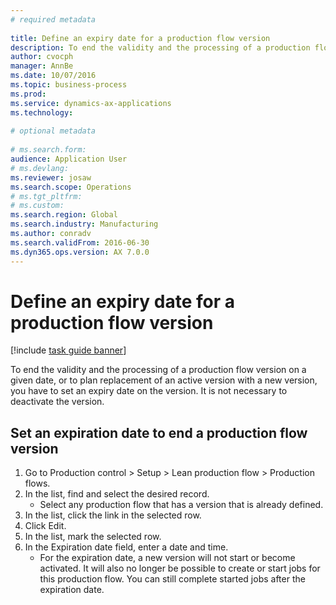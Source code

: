 ```yaml
--- 
# required metadata 
 
title: Define an expiry date for a production flow version
description: To end the validity and the processing of a production flow version on a given date, or to plan replacement of an active version with a new version, you have to set an expiry date on the version. 
author: cvocph
manager: AnnBe 
ms.date: 10/07/2016
ms.topic: business-process 
ms.prod:  
ms.service: dynamics-ax-applications 
ms.technology:  
 
# optional metadata 
 
# ms.search.form:   
audience: Application User 
# ms.devlang:  
ms.reviewer: josaw
ms.search.scope: Operations 
# ms.tgt_pltfrm:  
# ms.custom:  
ms.search.region: Global
ms.search.industry: Manufacturing
ms.author: conradv
ms.search.validFrom: 2016-06-30 
ms.dyn365.ops.version: AX 7.0.0 
---
```

# Define an expiry date for a production flow version

[!include [task guide banner](../../includes/task-guide-banner.md)]

To end the validity and the processing of a production flow version on a given date, or to plan replacement of an active version with a new version, you have to set an expiry date on the version. It is not necessary to deactivate the version.


## Set an expiration date to end a production flow version
1. Go to Production control > Setup > Lean production flow > Production flows.
2. In the list, find and select the desired record.
    * Select any production flow that has a version that is already defined.  
3. In the list, click the link in the selected row.
4. Click Edit.
5. In the list, mark the selected row.
6. In the Expiration date field, enter a date and time.
    * For the expiration date, a new version will not start or become activated. It will also no longer be possible to create or start jobs for this production flow. You can still complete started jobs after the expiration date.  

